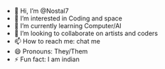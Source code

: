 - 👋 Hi, I’m @Nostal7
- 👀 I’m interested in Coding and space
- 🌱 I’m currently learning Computer/AI
- 💞️ I’m looking to collaborate on artists and coders
- 📫 How to reach me: chat me
- 😄 Pronouns: They/Them
- ⚡ Fun fact: I am indian 


